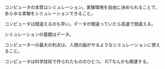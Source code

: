 コンピュータの本質はシミュレーション。実験環境を自由に決められることで、あらゆる実験をシミュレーションできること。

コンピュータは間違えるのも早い。データが間違っていたら高速で間違える。

シミュレーションの基礎はデータ。

コンピューターの最大の利点は、人間の脳がやるようなシミュレーションに使えること。

コンピュータは科学技術で作られたもののひとつ。
ICTなんかも関連する。

